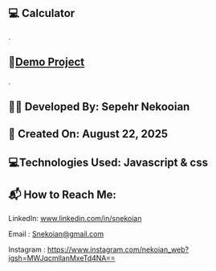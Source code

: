## 💻 Calculator
.
## 🔗[Demo Project](https://sepehrnekooian.github.io/Calculator-Js/)
.
## 👨‍💻 Developed By: Sepehr Nekooian

## 📅 Created On: August 22, 2025

## 💻Technologies Used: Javascript & css

## 📬 How to Reach Me:

LinkedIn: www.linkedin.com/in/snekoian

Email : Snekoian@gmail.com

Instagram : https://www.instagram.com/nekoian_web?igsh=MWJqcmllanMxeTd4NA==
